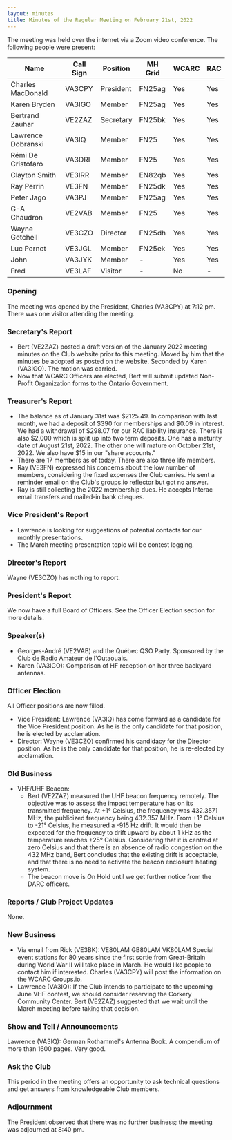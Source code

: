 ```yaml
---
layout: minutes
title: Minutes of the Regular Meeting on February 21st, 2022
---
```

The meeting was held over the internet via a Zoom video conference.
The following people were present:

| Name                   | Call Sign  | Position         | MH Grid | WCARC | RAC |
|------------------------|------------|------------------|---------|-------|-----|
| Charles MacDonald      | VA3CPY     | President        | FN25ag  | Yes   | Yes |
| Karen Bryden           | VA3IGO     | Member           | FN25ag  | Yes   | Yes |
| Bertrand Zauhar        | VE2ZAZ     | Secretary        | FN25bk  | Yes   | Yes |
| Lawrence Dobranski     | VA3IQ      | Member           | FN25    | Yes   | Yes |
| Rémi De Cristofaro     | VA3DRI     | Member           | FN25    | Yes   | Yes |
| Clayton Smith          | VE3IRR     | Member           | EN82qb  | Yes   | Yes |
| Ray Perrin             | VE3FN      | Member           | FN25dk  | Yes   | Yes |
| Peter Jago             | VA3PJ      | Member           | FN25ag  | Yes   | Yes |
| G-A Chaudron           | VE2VAB     | Member           | FN25    | Yes   | Yes |
| Wayne Getchell         | VE3CZO     | Director         | FN25dh  | Yes   | Yes |
| Luc Pernot             | VE3JGL     | Member           | FN25ek  | Yes   | Yes |
| John                   | VA3JYK     | Member           |   -     | Yes   | Yes |
| Fred                   | VE3LAF     | Visitor          |   -     | No    |  -  |

### Opening

The meeting was opened by the President, Charles (VA3CPY) at 7:12 pm.
There was one visitor attending the meeting.

### Secretary's Report

- Bert (VE2ZAZ) posted a draft version of the January 2022 meeting minutes on the Club website prior to this meeting. Moved by him that the minutes be adopted as posted on the website. Seconded by Karen (VA3IGO). The motion was carried.
- Now that WCARC Officers are elected, Bert will submit updated Non-Profit Organization forms to the Ontario Government.

### Treasurer's Report

- The balance as of January 31st was $2125.49. In comparison with last month, we had a deposit of $390 for memberships and $0.09 in interest.  We had a withdrawal of $298.07 for our RAC liability insurance. There is also $2,000 which is split up into two term deposits. One has a maturity date of August 21st, 2022. The other one will mature on October 21st, 2022. We also have $15 in our "share accounts."
- There are 17 members as of today. There are also three life members.
- Ray (VE3FN) expressed his concerns about the low number of members, considering the fixed expenses the Club carries. He sent a reminder email on the Club's groups.io reflector but got no answer.
- Ray is still collecting the 2022 membership dues. He accepts Interac email transfers and mailed-in bank cheques.

### Vice President's Report

- Lawrence is looking for suggestions of potential contacts for our monthly presentations.
- The March meeting presentation topic will be contest logging.

### Director's Report

Wayne (VE3CZO) has nothing to report.

### President's Report

We now have a full Board of Officers. See the Officer Election section for more details.

### Speaker(s)

- Georges-André (VE2VAB) and the Québec QSO Party. Sponsored by the Club de Radio Amateur de l'Outaouais.
- Karen (VA3IGO): Comparison of HF reception on her three backyard antennas.

### Officer Election

All Officer positions are now filled.

- Vice President: Lawrence (VA3IQ) has come forward as a candidate for the Vice President position. As he is the only candidate for that position, he is elected by acclamation.
- Director: Wayne (VE3CZO) confirmed his candidacy for the Director position. As he is the only candidate for that position, he is re-elected by acclamation.

### Old Business

- VHF/UHF Beacon:
   - Bert (VE2ZAZ) measured the UHF beacon frequency remotely. The objective was to assess the impact temperature has on its transmitted frequency. At +1° Celsius, the frequency was 432.3571 MHz, the publicized frequency being 432.357 MHz. From +1° Celsius to -21° Celsius, he measured a -915 Hz drift. It would then be expected for the frequency to drift upward by about 1 kHz as the temperature reaches +25° Celsius. Considering that it is centred at zero Celsius and that there is an absence of radio congestion on the 432 MHz band, Bert concludes that the existing drift is acceptable, and that there is no need to activate the beacon enclosure heating system.
   - The beacon move is On Hold until we get further notice from the DARC officers.

### Reports / Club Project Updates

None.

### New Business

- Via email from Rick (VE3BK): VE80LAM GB80LAM VK80LAM Special event stations for 80 years since the first sortie from Great-Britain during World War II will take place in March. He would like people to contact him if interested. Charles (VA3CPY) will post the information on the WCARC Groups.io.
- Lawrence (VA3IQ): If the Club intends to participate to the upcoming June VHF contest, we should consider reserving the Corkery Community Center. Bert (VE2ZAZ) suggested that we wait until the March meeting before taking that decision.

### Show and Tell / Announcements

Lawrence (VA3IQ): German Rothammel's Antenna Book. A compendium of more than 1600 pages. Very good.

### Ask the Club

This period in the meeting offers an opportunity to ask technical questions and get answers from knowledgeable Club members.

### Adjournment

The President observed that there was no further business; the meeting was adjourned at 8:40 pm.
